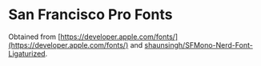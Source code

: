 # San Francisco Pro Fonts

Obtained from [https://developer.apple.com/fonts/](https://developer.apple.com/fonts/) and [shaunsingh/SFMono-Nerd-Font-Ligaturized](https://github.com/shaunsingh/SFMono-Nerd-Font-Ligaturized).
